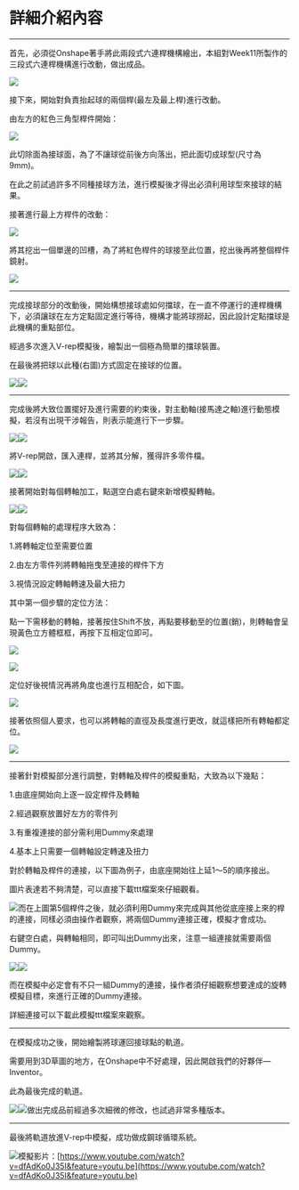 # 詳細介紹內容

---

首先，必須從Onshape著手將此兩段式六連桿機構繪出，本組對Week11所製作的三段式六連桿機構進行改動，做出成品。

![](./../assets/3.png)

接下來，開始對負責抬起球的兩個桿\(最左及最上桿\)進行改動。

由左方的紅色三角型桿件開始：

![](./../assets/4.png)

此切除面為接球面，為了不讓球從前後方向落出，把此面切成球型\(尺寸為9mm\)。

在此之前試過許多不同種接球方法，進行模擬後才得出必須利用球型來接球的結果。

接著進行最上方桿件的改動：

![](./../assets/5.png)

將其挖出一個單邊的凹槽，為了將紅色桿件的球接至此位置，挖出後再將整個桿件鏡射。

![](./../assets/6.png)

---

完成接球部分的改動後，開始構想接球處如何擋球，在一直不停運行的連桿機構下，必須讓球在左方定點固定進行等待，機構才能將球撈起，因此設計定點擋球是此機構的重點部位。

經過多次進入V-rep模擬後，繪製出一個極為簡單的擋球裝置。

在最後將把球以此種\(右圖\)方式固定在接球的位置。

![](./../assets/8.png)![](./../assets/9.png)

---

完成後將大致位置擺好及進行需要的約束後，對主動軸\(接馬達之軸\)進行動態模擬，若沒有出現干涉報告，則表示能進行下一步驟。

![](./../assets/11.png)![](./../assets/19.png)

將V-rep開啟，匯入連桿，並將其分解，獲得許多零件檔。

![](./../assets/12.png)![](./../assets/13.png)

接著開始對每個轉軸加工，點選空白處右鍵來新增模擬轉軸。

![](./../assets/14.png)![](./../assets/15.png)

對每個轉軸的處理程序大致為：

1.將轉軸定位至需要位置

2.由左方零件列將轉軸拖曳至連接的桿件下方

3.視情況設定轉軸轉速及最大扭力

其中第一個步驟的定位方法：

點一下需移動的轉軸，接著按住Shift不放，再點要移動至的位置\(銷\)，則轉軸會呈現黃色立方體框框，再按下互相定位即可。

![](./../assets/16.png)

![](./../assets/17.png)

定位好後視情況再將角度也進行互相配合，如下圖。

![](./../assets/18.png)

接著依照個人要求，也可以將轉軸的直徑及長度進行更改，就這樣把所有轉軸都定位。

![](./../assets/20.png)

---

接著針對模擬部分進行調整，對轉軸及桿件的模擬重點，大致為以下幾點：

1.由底座開始向上逐一設定桿件及轉軸

2.經過觀察放置好左方的零件列

3.有重複連接的部分需利用Dummy來處理

4.基本上只需要一個轉軸設定轉速及扭力

對於轉軸及桿件的連接，以下圖為例子，由底座開始往上延1～5的順序接出。

圖片表達若不夠清楚，可以直接下載ttt檔案來仔細觀看。

![](./../assets/21.png)而在上圖第5個桿件之後，就必須利用Dummy來完成與其他從底座接上來的桿的連接，同樣必須由操作者觀察，將兩個Dummy連接正確，模擬才會成功。

右鍵空白處，與轉軸相同，即可叫出Dummy出來，注意一組連接就需要兩個Dummy。

![](./../assets/22.png)![](./../assets/23.png)

而在模擬中必定會有不只一組Dummy的連接，操作者須仔細觀察想要達成的旋轉模擬目標，來進行正確的Dummy連接。

詳細連接可以下載此模擬ttt檔案來觀察。

---

在模擬成功之後，開始繪製將球運回接球點的軌道。

需要用到3D草圖的地方，在Onshape中不好處理，因此開啟我們的好夥伴—Inventor。

此為最後完成的軌道。

![](./../assets/24.png)![](./../assets/25.png)做出完成品前經過多次細微的修改，也試過非常多種版本。

---

最後將軌道放進V-rep中模擬，成功做成鋼球循環系統。

![](./../assets/26.png)模擬影片：[https://www.youtube.com/watch?v=dfAdKo0J35I&feature=youtu.be](https://www.youtube.com/watch?v=dfAdKo0J35I&feature=youtu.be)

